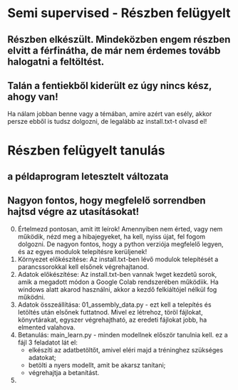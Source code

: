 # Semi supervised - Részben felügyelt
## Részben elkészült. Mindeközben engem részben elvitt a férfinátha, de már nem érdemes tovább halogatni a feltöltést.

## Talán a fentiekből kiderült ez úgy nincs kész, ahogy van!
Ha nálam jobban benne vagy a témában, amire azért van esély, akkor persze ebből is tudsz dolgozni, de legalább az install.txt-t olvasd el!

# Részben felügyelt tanulás
## a példaprogram letesztelt változata
## Nagyon fontos, hogy megfelelő sorrendben hajtsd végre az utasításokat!

0. Értelmezd pontosan, amit itt leírok! Amennyiben nem érted, vagy nem működik, nézd meg a hibajegyeket, ha kell, nyiss újat, fel fogom dolgozni. De nagyon fontos, hogy a python verziója megfelelő legyen, és az egyes modulok telepítésre kerüljenek!
1. Környezet előkészítése: Az install.txt-ben lévő modulok telepítését a parancssorokkal kell elsőnek végrehajtanod.
2. Adatok előkészítése: Az install.txt-ben vannak !wget kezdetű sorok, amik a megadott módon a Google Colab rendszerében működiik. Ha windows alatt akarod használni, akkor a kezdő felkiáltójel nélkül fog működni.
3. Adatok összeállítása: 01_assembly_data.py - ezt kell a telepítés és letöltés után elsőnek futtatnod. Mivel ez létrehoz, töröl fájlokat, könyvtárakat, egyszer végrehajtható, az eredeti fájlokat jobb, ha elmented valahova.
4. Betanulás: main_learn.py - minden modellnek először tanulnia kell. ez a fájl 3 feladatot lát el:
   - elkészíti az adatbetöltőt, amivel eléri majd a tréninghez szükséges adatokat;
   - betölti a nyers modellt, amit be akarsz tanítani;
   - végrehajtja a betanítást.
5. 
